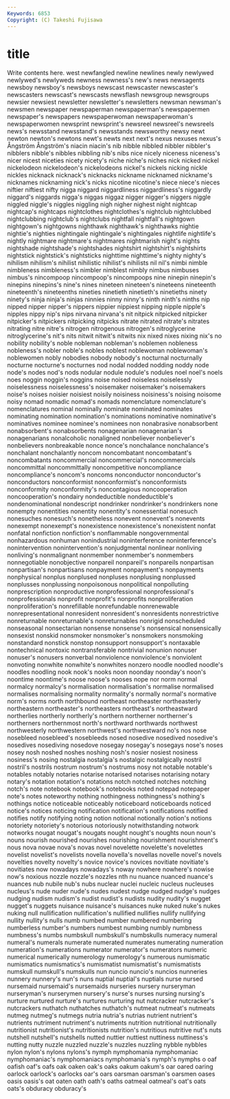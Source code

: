 ```yaml
---
Keywords: 6853 
Copyright: (C) Takeshi Fujisawa
---
```


# title

Write contents here.
west newfangled newline
newlines newly newlywed newlywed's newlyweds newness newness's new's news newsagents
newsboy newsboy's newsboys newscast newscaster newscaster's newscasters newscast's newscasts newsflash
newsgroup newsgroups newsier newsiest newsletter newsletter's newsletters newsman newsman's newsmen
newspaper newspaperman newspaperman's newspapermen newspaper's newspapers newspaperwoman newspaperwoman's newspaperwomen newsprint
newsprint's newsreel newsreel's newsreels news's newsstand newsstand's newsstands newsworthy newsy
newt newton newton's newtons newt's newts next next's nexus nexuses
nexus's Ångström Ångström's niacin niacin's nib nibble nibbled nibbler nibbler's
nibblers nibble's nibbles nibbling nib's nibs nice nicely niceness niceness's
nicer nicest niceties nicety nicety's niche niche's niches nick nicked
nickel nickelodeon nickelodeon's nickelodeons nickel's nickels nicking nickle nickles nicknack
nicknack's nicknacks nickname nicknamed nickname's nicknames nicknaming nick's nicks nicotine
nicotine's niece niece's nieces niftier niftiest nifty nigga niggard niggardliness
niggardliness's niggardly niggard's niggards nigga's niggas niggaz nigger nigger's niggers
niggle niggled niggle's niggles niggling nigh nigher nighest night nightcap
nightcap's nightcaps nightclothes nightclothes's nightclub nightclubbed nightclubbing nightclub's nightclubs nightfall
nightfall's nightgown nightgown's nightgowns nighthawk nighthawk's nighthawks nightie nightie's nighties
nightingale nightingale's nightingales nightlife nightlife's nightly nightmare nightmare's nightmares nightmarish
night's nights nightshade nightshade's nightshades nightshirt nightshirt's nightshirts nightstick nightstick's
nightsticks nighttime nighttime's nighty nighty's nihilism nihilism's nihilist nihilistic nihilist's
nihilists nil nil's nimbi nimble nimbleness nimbleness's nimbler nimblest nimbly
nimbus nimbuses nimbus's nincompoop nincompoop's nincompoops nine ninepin ninepin's ninepins
ninepins's nine's nines nineteen nineteen's nineteens nineteenth nineteenth's nineteenths nineties
ninetieth ninetieth's ninetieths ninety ninety's ninja ninja's ninjas ninnies ninny
ninny's ninth ninth's ninths nip nipped nipper nipper's nippers nippier
nippiest nipping nipple nipple's nipples nippy nip's nips nirvana nirvana's
nit nitpick nitpicked nitpicker nitpicker's nitpickers nitpicking nitpicks nitrate nitrated
nitrate's nitrates nitrating nitre nitre's nitrogen nitrogenous nitrogen's nitroglycerine nitroglycerine's
nit's nits nitwit nitwit's nitwits nix nixed nixes nixing nix's
no nobility nobility's noble nobleman nobleman's noblemen nobleness nobleness's nobler
noble's nobles noblest noblewoman noblewoman's noblewomen nobly nobodies nobody nobody's
nocturnal nocturnally nocturne nocturne's nocturnes nod nodal nodded nodding noddy
node node's nodes nod's nods nodular nodule nodule's nodules noel
noel's noels noes noggin noggin's noggins noise noised noiseless noiselessly
noiselessness noiselessness's noisemaker noisemaker's noisemakers noise's noises noisier noisiest noisily
noisiness noisiness's noising noisome noisy nomad nomadic nomad's nomads nomenclature
nomenclature's nomenclatures nominal nominally nominate nominated nominates nominating nomination nomination's
nominations nominative nominative's nominatives nominee nominee's nominees non nonabrasive nonabsorbent
nonabsorbent's nonabsorbents nonagenarian nonagenarian's nonagenarians nonalcoholic nonaligned nonbeliever nonbeliever's nonbelievers
nonbreakable nonce nonce's nonchalance nonchalance's nonchalant nonchalantly noncom noncombatant noncombatant's
noncombatants noncommercial noncommercial's noncommercials noncommittal noncommittally noncompetitive noncompliance noncompliance's noncom's
noncoms nonconductor nonconductor's nonconductors nonconformist nonconformist's nonconformists nonconformity nonconformity's noncontagious
noncooperation noncooperation's nondairy nondeductible nondeductible's nondenominational nondescript nondrinker nondrinker's nondrinkers
none nonempty nonentities nonentity nonentity's nonessential nonesuch nonesuches nonesuch's nonetheless
nonevent nonevent's nonevents nonexempt nonexempt's nonexistence nonexistence's nonexistent nonfat nonfatal
nonfiction nonfiction's nonflammable nongovernmental nonhazardous nonhuman nonindustrial noninterference noninterference's nonintervention
nonintervention's nonjudgmental nonlinear nonliving nonliving's nonmalignant nonmember nonmember's nonmembers nonnegotiable
nonobjective nonpareil nonpareil's nonpareils nonpartisan nonpartisan's nonpartisans nonpayment nonpayment's nonpayments
nonphysical nonplus nonplused nonpluses nonplusing nonplussed nonplusses nonplussing nonpoisonous nonpolitical
nonpolluting nonprescription nonproductive nonprofessional nonprofessional's nonprofessionals nonprofit nonprofit's nonprofits nonproliferation
nonproliferation's nonrefillable nonrefundable nonrenewable nonrepresentational nonresident nonresident's nonresidents nonrestrictive nonreturnable
nonreturnable's nonreturnables nonrigid nonscheduled nonseasonal nonsectarian nonsense nonsense's nonsensical nonsensically
nonsexist nonskid nonsmoker nonsmoker's nonsmokers nonsmoking nonstandard nonstick nonstop nonsupport
nonsupport's nontaxable nontechnical nontoxic nontransferable nontrivial nonunion nonuser nonuser's nonusers
nonverbal nonviolence nonviolence's nonviolent nonvoting nonwhite nonwhite's nonwhites nonzero noodle
noodled noodle's noodles noodling nook nook's nooks noon noonday noonday's
noon's noontime noontime's noose noose's nooses nope nor norm normal
normalcy normalcy's normalisation normalisation's normalise normalised normalises normalising normality normality's
normally normal's normative norm's norms north northbound northeast northeaster northeasterly
northeastern northeaster's northeasters northeast's northeastward northerlies northerly northerly's northern northerner
northerner's northerners northernmost north's northward northwards northwest northwesterly northwestern northwest's
northwestward no's nos nose nosebleed nosebleed's nosebleeds nosed nosedive nosedived
nosedive's nosedives nosediving nosedove nosegay nosegay's nosegays nose's noses nosey
nosh noshed noshes noshing nosh's nosier nosiest nosiness nosiness's nosing
nostalgia nostalgia's nostalgic nostalgically nostril nostril's nostrils nostrum nostrum's nostrums
nosy not notable notable's notables notably notaries notarise notarised notarises
notarising notary notary's notation notation's notations notch notched notches notching
notch's note notebook notebook's notebooks noted notepad notepaper note's notes
noteworthy nothing nothingness nothingness's nothing's nothings notice noticeable noticeably noticeboard
noticeboards noticed notice's notices noticing notification notification's notifications notified notifies
notify notifying noting notion notional notionally notion's notions notoriety notoriety's
notorious notoriously notwithstanding notwork notworks nougat nougat's nougats nought nought's
noughts noun noun's nouns nourish nourished nourishes nourishing nourishment nourishment's
nous nova novae nova's novas novel novelette novelette's novelettes novelist
novelist's novelists novella novella's novellas novelle novel's novels novelties novelty
novelty's novice novice's novices novitiate novitiate's novitiates now nowadays nowadays's
noway nowhere nowhere's nowise now's noxious nozzle nozzle's nozzles nth
nu nuance nuanced nuance's nuances nub nubile nub's nubs nuclear
nuclei nucleic nucleus nucleuses nucleus's nude nuder nude's nudes nudest
nudge nudged nudge's nudges nudging nudism nudism's nudist nudist's nudists
nudity nudity's nugget nugget's nuggets nuisance nuisance's nuisances nuke nuked
nuke's nukes nuking null nullification nullification's nullified nullifies nullify nullifying
nullity nullity's nulls numb numbed number numbered numbering numberless number's
numbers numbest numbing numbly numbness numbness's numbs numbskull numbskull's numbskulls
numeracy numeral numeral's numerals numerate numerated numerates numerating numeration numeration's
numerations numerator numerator's numerators numeric numerical numerically numerology numerology's numerous
numismatic numismatics numismatics's numismatist numismatist's numismatists numskull numskull's numskulls nun
nuncio nuncio's nuncios nunneries nunnery nunnery's nun's nuns nuptial nuptial's
nuptials nurse nursed nursemaid nursemaid's nursemaids nurseries nursery nurseryman nurseryman's
nurserymen nursery's nurse's nurses nursing nursing's nurture nurtured nurture's nurtures
nurturing nut nutcracker nutcracker's nutcrackers nuthatch nuthatches nuthatch's nutmeat nutmeat's
nutmeats nutmeg nutmeg's nutmegs nutria nutria's nutrias nutrient nutrient's nutrients
nutriment nutriment's nutriments nutrition nutritional nutritionally nutritionist nutritionist's nutritionists nutrition's
nutritious nutritive nut's nuts nutshell nutshell's nutshells nutted nuttier nuttiest
nuttiness nuttiness's nutting nutty nuzzle nuzzled nuzzle's nuzzles nuzzling nybble
nybbles nylon nylon's nylons nylons's nymph nymphomania nymphomaniac nymphomaniac's nymphomaniacs
nymphomania's nymph's nymphs o oaf oafish oaf's oafs oak oaken
oak's oaks oakum oakum's oar oared oaring oarlock oarlock's oarlocks
oar's oars oarsman oarsman's oarsmen oases oasis oasis's oat oaten
oath oath's oaths oatmeal oatmeal's oat's oats oats's obduracy obduracy's
